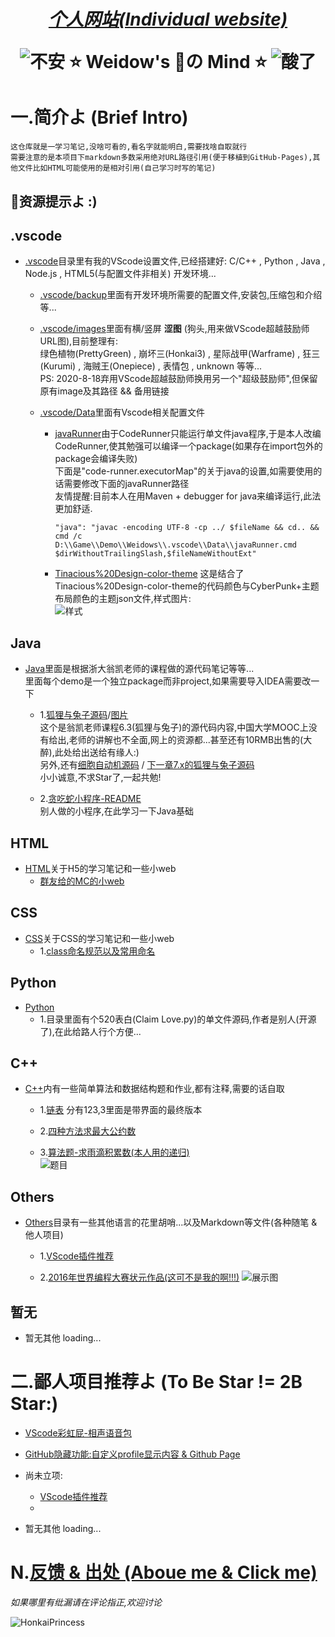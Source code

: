 <!--
 *                        _oo0oo_
 *                       o8888888o
 *                       88" . "88
 *                       (| -_- |)
 *                       0\  =  /0
 *                     ___/`---'\___
 *                   .' \\|     |// '.
 *                  / \\|||  :  |||// \
 *                 / _||||| -:- |||||- \
 *                |   | \\\  - /// |   |
 *                | \_|  ''\---/''  |_/ |
 *                \  .-\__  '-'  ___/-. /
 *              ___'. .'  /--.--\  `. .'___
 *           ."" '<  `.___\_<|>_/___.' >' "".
 *          | | :  `- \`.;`\ _ /`;.`/ - ` : | |
 *          \  \ `_.   \_ __\ /__ _/   .-` /  /
 *      =====`-.____`.___ \_____/___.-`___.-'=====
 *                        `=---='
 *
 *
 *      ~~~~~~~~~~~~~~~~~~~~~~~~~~~~~~~~~~~~~~~~~~~
 *
 *            佛祖保佑       永不宕机     永无BUG
 *
 *        佛曰:
 *                写字楼里写字间，写字间里程序员；
 *                程序人员写程序，又拿程序换酒钱。
 *                酒醒只在网上坐，酒醉还来网下眠；
 *                酒醉酒醒日复日，网上网下年复年。
 *                但愿老死电脑间，不愿鞠躬老板前；
 *                奔驰宝马贵者趣，公交自行程序员。
 *                别人笑我忒疯癫，我笑自己命太贱；
 *                不见满街漂亮妹，哪个归得程序员？
 *
 * @Author: Weidows
 * @Date: 2020-06-06 23:12:42
 * @LastEditors: Weidows
 * @LastEditTime: 2020-08-20 23:45:39
 * @FilePath: \Weidows-Garden\Others\README.md
 -->

<h1 align="center">

  [*个人网站(Individual website)*](https://Weidows.github.io/Weidows/)

  ![不安](./.vscode/images/ComicExpression/5fa9b8812822cbb106e68986c0799b7d44f5da23.jpg) ⭐️ Weidow's 🌈の Mind ⭐️ ![酸了](./.vscode/images/ComicExpression/2909d2b0795b59041abfbc00d49d6048d646cbe2.jpg)
</h1>

# 一.简介よ (Brief Intro)
    这仓库就是一学习笔记,没啥可看的,看名字就能明白,需要找啥自取就行
    需要注意的是本项目下markdown多数采用绝对URL路径引用(便于移植到GitHub-Pages),其他文件比如HTML可能使用的是相对引用(自己学习时写的笔记)
  ## 🌈资源提示よ :)

<!-- !.vscode -->
  ## .vscode
  * [.vscode](./.vscode/)目录里有我的VScode设置文件,已经搭建好:
  C/C++ , Python , Java , Node.js , HTML5(与配置文件非相关) 开发环境...
    * [.vscode/backup](./.vscode/backup)里面有开发环境所需要的配置文件,安装包,压缩包和介绍等...  

    * [.vscode/images](./.vscode/images/)里面有横/竖屏 **涩图** (狗头,用来做VScode超越鼓励师URL图),目前整理有:  
    绿色植物(PrettyGreen) , 崩坏三(Honkai3) , 星际战甲(Warframe) , 狂三(Kurumi) , 海贼王(Onepiece) , 表情包 , unknown 等等...  
    PS: 2020-8-18弃用VScode超越鼓励师换用另一个"超级鼓励师",但保留原有image及其路径 && 备用链接

    * [.vscode/Data](./.vscode/Data)里面有Vscode相关配置文件
      * [javaRunner](./.vscode/Data/javaRunner.cmd)由于CodeRunner只能运行单文件java程序,于是本人改编CodeRunner,使其勉强可以编译一个package(如果存在import包外的package会编译失败)  
      下面是"code-runner.executorMap"的关于java的设置,如需要使用的话需要修改下面的javaRunner路径  
      友情提醒:目前本人在用Maven + debugger for java来编译运行,此法更加舒适.

            "java": "javac -encoding UTF-8 -cp ../ $fileName && cd.. && cmd /c D:\\Game\\Demo\\Weidows\\.vscode\\Data\\javaRunner.cmd $dirWithoutTrailingSlash,$fileNameWithoutExt"

      * [Tinacious%20Design-color-theme](./.vscode/Data/Tinacious%20Design-color-theme.json) 这是结合了Tinacious%20Design-color-theme的代码颜色与CyberPunk+主题布局颜色的主题json文件,样式图片:  
      ![样式](./.vscode/images/Screen/QQ截图20200819003032.jpg)

<!-- !Java -->
  ## Java
  * [Java](./Java/src/main/java/)里面是根据浙大翁凯老师的课程做的源代码笔记等等...  
  里面每个demo是一个独立package而非project,如果需要导入IDEA需要改一下  
    * 1.[狐狸与兔子源码](./Java/src/main/java/twenty/july/my_interface/)/[图片](./Java/src/main/java/twenty/july/my_interface/接口,狐狸与兔子/Cells173751.png)  
    这个是翁凯老师课程6.3(狐狸与兔子)的源代码内容,中国大学MOOC上没有给出,老师的讲解也不全面,网上的资源都...甚至还有10RMB出售的(大醉),此处给出送给有缘人:)  
    另外,还有[细胞自动机源码](./Java/src/main/java/twenty/july/data_depart_behave/) / [下一章7.x的狐狸与兔子源码](./Java/src/main/java/twenty/july/control_inversion/)  
    小小诚意,不求Star了,一起共勉!
    
    * 2.[贪吃蛇小程序-README](./Java/src/main/java/demos/snake_game/README.md)  
    别人做的小程序,在此学习一下Java基础


<!-- !HTML -->
  ## HTML
  * [HTML](./HTML/)关于H5的学习笔记和一些小web  
    * [群友给的MC的小web](./HTML/mc.geek.net/)


<!-- !CSS -->
  ## CSS
  * [CSS](./CSS/)关于CSS的学习笔记和一些小web  
    * 1.[class命名规范以及常用命名](./CSS/Study/ClassKeyWords.md)


<!-- !Python -->
  ## Python
  * [Python](./Python/)  
    * 1.目录里面有个520表白(Claim Love.py)的单文件源码,作者是别人(开源了),在此给路人行个方便...


<!-- !C++ -->
  ## C++
  * [C++](./C++/)内有一些简单算法和数据结构题和作业,都有注释,需要的话自取
    * 1.[链表](./C++/Data_struct/LinkedList/) 分有123,3里面是带界面的最终版本
  
    * 2.[四种方法求最大公约数](./C++/Arithmetic/求最大公约数/methods_of_calculating_Max_common_divisor.c)

    * 3.[算法题-求雨滴积累数(本人用的递归)](C++/Arithmetic/递归-求雨滴积累数/1.c)  
    ![题目](C++/Arithmetic/递归-求雨滴积累数/2bb975f41bd09c67.png)


<!-- !Others -->
  ## Others
  * [Others](./Others/)目录有一些其他语言的花里胡哨...以及Markdown等文件(各种随笔 & 他人项目)  
    * 1.[VScode插件推荐](./Others/MarkDown/Vscode.md)  

    * 2.[2016年世界编程大赛状元作品(这可不是我的啊!!!)](./Others/hg_fermi-paradox-20161105)
        ![展示图](./Others/hg_fermi-paradox-20161105/screenshot.png)


<!-- !暂无 -->
## 暂无
  * 暂无其他  loading...


# 二.鄙人项目推荐よ (To Be Star != 2B Star:)

  * [VScode彩虹屁-相声语音包](https://github.com/Weidows/Crosstalk-rainbow-fart)

  * [GitHub隐藏功能:自定义profile显示内容 & Github Page](https://github.com/Weidows/Weidows)

  * 尚未立项:
    * [VScode插件推荐](./Others/MarkDown/Vscode.md)
    *
  * 暂无其他  loading...

# N.[反馈 & 出处 (Aboue me & Click me)](./Others/MarkDown/AboutMe.md)

  *如果哪里有纰漏请在评论指正,欢迎讨论*

  ![HonkaiPrincess](./.vscode/images/Honkai3/[Nitrouzs]82409651.jpg)
